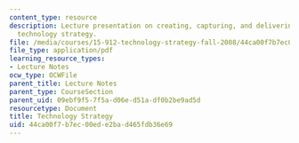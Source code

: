 ```yaml
---
content_type: resource
description: Lecture presentation on creating, capturing, and delivering value with
  technology strategy.
file: /media/courses/15-912-technology-strategy-fall-2008/44ca00f7b7ec00ede2bad465fdb36e69_lec_01.pdf
file_type: application/pdf
learning_resource_types:
- Lecture Notes
ocw_type: OCWFile
parent_title: Lecture Notes
parent_type: CourseSection
parent_uid: 09ebf9f5-7f5a-d06e-d51a-df0b2be9ad5d
resourcetype: Document
title: Technology Strategy
uid: 44ca00f7-b7ec-00ed-e2ba-d465fdb36e69
---
```

